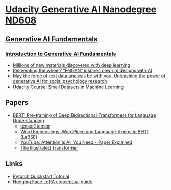 # [Udacity Generative AI Nanodegree ND608](https://www.udacity.com/course/generative-ai--nd608)

## [Generative AI Fundamentals](https://learn.udacity.com/nanodegrees/nd608/parts/cd13303)

### [Introduction to Generative AI Fundamentals](https://learn.udacity.com/nanodegrees/nd608/parts/cd13303/lessons/f44b6e0b-e63a-4745-a0c7-a79e23bc19a3/concepts/d1f368c1-3c75-4af2-a09d-0092354ac48e)

- [Millions of new materials discovered with deep learning
  ](https://deepmind.google/discover/blog/millions-of-new-materials-discovered-with-deep-learning/)
- [Reinventing the wheel? “FelGAN” inspires new rim designs with AI
  ](https://www.audi-mediacenter.com/en/press-releases/reinventing-the-wheel-felgan-inspires-new-rim-designs-with-ai-15097)
- [May the force of text data analysis be with you: Unleashing the power of generative AI for social psychology research
  ](https://www.sciencedirect.com/science/article/pii/S2949882123000063)
- [Udacity Course: Small Datasets in Machine Learning
  ](https://www.udacity.com/course/small-data--cd12528)



## Papers
- [BERT: Pre-training of Deep Bidirectional Transformers for Language Understanding](https://arxiv.org/abs/1810.04805)
  - [tensor2tensor](https://github.com/tensorflow/tensor2tensor)
  - [Word Embeddings, WordPiece and Language-Agnostic BERT (LaBSE)](https://medium.com/mlearning-ai/word-embeddings-wordpiece-and-language-agnostic-bert-labse-98c7626878c7)
  - [YouTube: Attention Is All You Need - Paper Explained](https://www.youtube.com/watch?v=XowwKOAWYoQ&ab_channel=HalflingWizard)
  - [The Illustrated Transformer](https://jalammar.github.io/illustrated-transformer/)

## Links
- [Pytorch Quickstart Tutorial](https://pytorch.org/tutorials/beginner/basics/quickstart_tutorial.html)
- [Hugging Face LoRA conceptual guide](https://huggingface.co/docs/peft/main/en/conceptual_guides/lora)